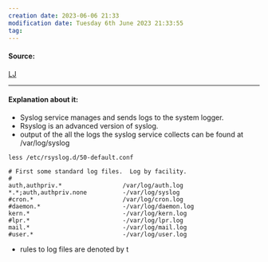 ```yaml
---
creation date: 2023-06-06 21:33
modification date: Tuesday 6th June 2023 21:33:55
tag: 
---
```


#### Source:
[LJ](https://linuxjourney.com/lesson/syslog)

--------------------------------------

#### Explanation about it:

* Syslog service manages and sends logs to the system logger.
* Rsyslog is an advanced version of syslog.
* output of the all the logs the syslog service collects can be found at /var/log/syslog

```
less /etc/rsyslog.d/50-default.conf
```

```
# First some standard log files.  Log by facility.
#
auth,authpriv.*                 /var/log/auth.log
*.*;auth,authpriv.none          -/var/log/syslog
#cron.*                         /var/log/cron.log
#daemon.*                       -/var/log/daemon.log
kern.*                          -/var/log/kern.log
#lpr.*                          -/var/log/lpr.log
mail.*                          -/var/log/mail.log
#user.*                         -/var/log/user.log

```

* rules to log files are denoted by t